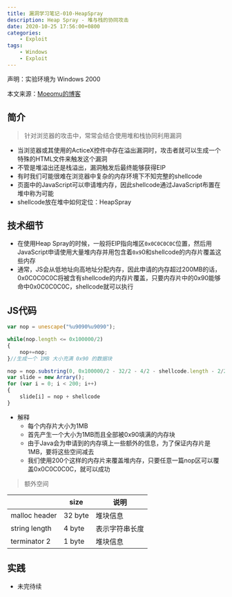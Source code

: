 ```yaml
---
title: 漏洞学习笔记-010-HeapSpray
description: Heap Spray - 堆与栈的协同攻击
date: 2020-10-25 17:56:00+0800
categories:
    - Exploit
tags:
    - Windows
    - Exploit
---
```


声明：实验环境为 Windows 2000

本文来源：[Moeomu的博客](/zh-cn/posts/漏洞学习笔记-010-HeapSpray/)

## 简介

> 针对浏览器的攻击中，常常会结合使用堆和栈协同利用漏洞

- 当浏览器或其使用的ActiceX控件中存在溢出漏洞时，攻击者就可以生成一个特殊的HTML文件来触发这个漏洞
- 不管是堆溢出还是栈溢出，漏洞触发后最终能够获得EIP
- 有时我们可能很难在浏览器中复杂的内存环境下不知完整的shellcode
- 页面中的JavaScript可以申请堆内存，因此shellcode通过JavaScript布置在堆中称为可能
- shellcode放在堆中如何定位：HeapSpray

## 技术细节

- 在使用Heap Spray的时候，一般将EIP指向堆区`0x0C0C0C0C`位置，然后用JavaScript申请使用大量堆内存并用包含着`0x9`0和shellcode的内存片覆盖这些内存
- 通常，JS会从低地址向高地址分配内存，因此申请的内存超过200MB的话，0x0C0C0C0C将被含有shellcode的内存片覆盖，只要内存片中的0x90能够命中0x0C0C0C0C，shellcode就可以执行

## JS代码

```JavaScript
var nop = unescape("%u9090%u9090");

while(nop.length <= 0x100000/2)
{
    nop+=nop;
}//生成一个 1MB 大小充满 0x90 的数据块

nop = nop.substring(0, 0x100000/2 - 32/2 - 4/2 - shellcode.length - 2/2);
var slide = new Arrary();
for (var i = 0; i < 200; i++)
{
    slide[i] = nop + shellcode
}
```

- 解释
  - 每个内存片大小为1MB
  - 首先产生一个大小为1MB而且全部被0x90填满的内存块
  - 由于Java会为申请到的内存填上一些额外的信息，为了保证内存片是1MB，要将这些空间减去
  - 我们使用200个这样的内存片来覆盖堆内存，只要任意一篇nop区可以覆盖0x0C0C0C0C，就可以成功

> 额外空间

|  | size | 说明 |
| - | - | - |
| malloc header | 32 byte | 堆块信息 |
| string length | 4 byte | 表示字符串长度 |
| terminator 2 | 1 byte | 堆块信息 |

## 实践

- 未完待续
